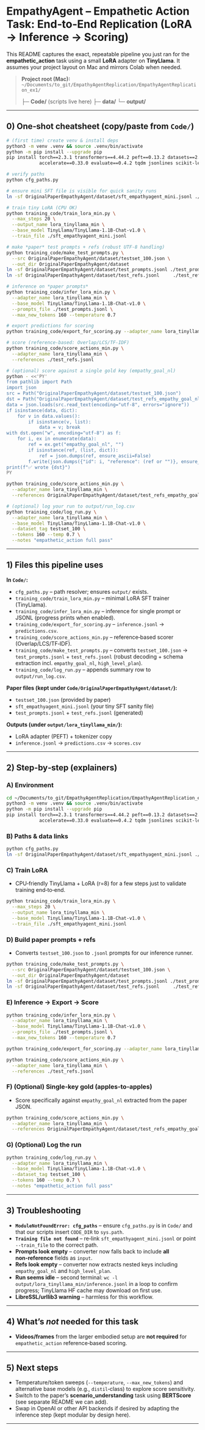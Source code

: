# EmpathyAgent – **Empathetic Action** Task: End‑to‑End Replication (LoRA → Inference → Scoring)

This README captures the exact, repeatable pipeline you just ran for the **empathetic_action** task using a small **LoRA** adapter on **TinyLlama**. It assumes your project layout on Mac and mirrors Colab when needed.

> **Project root (Mac):** `~/Documents/to_git/EmpathyAgentReplication/EmpathyAgentReplication_ex1/`
>
> ├─ **Code/** (scripts live here)
> ├─ **data/**
> └─ **output/**

---

## 0) One‑shot cheatsheet (copy/paste from `Code/`)

```bash
# (first time) create venv & install deps
python3 -m venv .venv && source .venv/bin/activate
python -m pip install --upgrade pip
pip install torch==2.3.1 transformers==4.44.2 peft==0.13.2 datasets==2.20.0 \
            accelerate==0.33.0 evaluate==0.4.2 tqdm jsonlines scikit-learn

# verify paths
python cfg_paths.py

# ensure mini SFT file is visible for quick sanity runs
ln -sf OriginalPaperEmpathyAgent/dataset/sft_empathyagent_mini.jsonl ./sft_empathyagent_mini.jsonl

# train tiny LoRA (CPU OK)
python training_code/train_lora_min.py \
  --max_steps 20 \
  --output_name lora_tinyllama_min \
  --base_model TinyLlama/TinyLlama-1.1B-Chat-v1.0 \
  --train_file ./sft_empathyagent_mini.jsonl

# make *paper* test prompts + refs (robust UTF‑8 handling)
python training_code/make_test_prompts.py \
  --src OriginalPaperEmpathyAgent/dataset/testset_100.json \
  --out_dir OriginalPaperEmpathyAgent/dataset
ln -sf OriginalPaperEmpathyAgent/dataset/test_prompts.jsonl ./test_prompts.jsonl
ln -sf OriginalPaperEmpathyAgent/dataset/test_refs.jsonl     ./test_refs.jsonl

# inference on *paper prompts*
python training_code/infer_lora_min.py \
  --adapter_name lora_tinyllama_min \
  --base_model TinyLlama/TinyLlama-1.1B-Chat-v1.0 \
  --prompts_file ./test_prompts.jsonl \
  --max_new_tokens 160 --temperature 0.7

# export predictions for scoring
python training_code/export_for_scoring.py --adapter_name lora_tinyllama_min

# score (reference‑based: Overlap/LCS/TF‑IDF)
python training_code/score_actions_min.py \
  --adapter_name lora_tinyllama_min \
  --references ./test_refs.jsonl

# (optional) score against a single gold key (empathy_goal_nl)
python - <<'PY'
from pathlib import Path
import json
src = Path("OriginalPaperEmpathyAgent/dataset/testset_100.json")
dst = Path("OriginalPaperEmpathyAgent/dataset/test_refs_empathy_goal_nl.jsonl")
data = json.loads(src.read_text(encoding="utf-8", errors="ignore"))
if isinstance(data, dict):
    for v in data.values():
        if isinstance(v, list):
            data = v; break
with dst.open("w", encoding="utf-8") as f:
    for i, ex in enumerate(data):
        ref = ex.get("empathy_goal_nl", "")
        if isinstance(ref, (list, dict)):
            ref = json.dumps(ref, ensure_ascii=False)
        f.write(json.dumps({"id": i, "reference": (ref or "")}, ensure_ascii=False) + "\n")
print(f"✅ wrote {dst}")
PY

python training_code/score_actions_min.py \
  --adapter_name lora_tinyllama_min \
  --references OriginalPaperEmpathyAgent/dataset/test_refs_empathy_goal_nl.jsonl

# (optional) log your run to output/run_log.csv
python training_code/log_run.py \
  --adapter_name lora_tinyllama_min \
  --base_model TinyLlama/TinyLlama-1.1B-Chat-v1.0 \
  --dataset_tag testset_100 \
  --tokens 160 --temp 0.7 \
  --notes "empathetic_action full pass"
```

---

## 1) Files this pipeline uses

**In `Code/`:**

* `cfg_paths.py` – path resolver; ensures `output/` exists.
* `training_code/train_lora_min.py` – minimal LoRA SFT trainer (TinyLlama).
* `training_code/infer_lora_min.py` – inference for single prompt or JSONL (progress prints when enabled).
* `training_code/export_for_scoring.py` – `inference.jsonl` → `predictions.csv`.
* `training_code/score_actions_min.py` – reference‑based scorer (Overlap/LCS/TF‑IDF).
* `training_code/make_test_prompts.py` – converts `testset_100.json` → `test_prompts.jsonl` + `test_refs.jsonl` (robust decoding + schema extraction incl. `empathy_goal_nl`, `high_level_plan`).
* `training_code/log_run.py` – appends summary row to `output/run_log.csv`.

**Paper files (kept under `Code/OriginalPaperEmpathyAgent/dataset/`):**

* `testset_100.json` (provided by paper)
* `sft_empathyagent_mini.jsonl` (your tiny SFT sanity file)
* `test_prompts.jsonl` + `test_refs.jsonl` (generated)

**Outputs (under `output/lora_tinyllama_min/`):**

* LoRA adapter (PEFT) + tokenizer copy
* `inference.jsonl` → `predictions.csv` → `scores.csv`

---

## 2) Step‑by‑step (explainers)

### A) Environment

```bash
cd ~/Documents/to_git/EmpathyAgentReplication/EmpathyAgentReplication_ex1/Code
python3 -m venv .venv && source .venv/bin/activate
python -m pip install --upgrade pip
pip install torch==2.3.1 transformers==4.44.2 peft==0.13.2 datasets==2.20.0 \
            accelerate==0.33.0 evaluate==0.4.2 tqdm jsonlines scikit-learn
```

### B) Paths & data links

```bash
python cfg_paths.py
ln -sf OriginalPaperEmpathyAgent/dataset/sft_empathyagent_mini.jsonl ./sft_empathyagent_mini.jsonl
```

### C) Train LoRA

* CPU‑friendly TinyLlama + LoRA (r=8) for a few steps just to validate training end‑to‑end.

```bash
python training_code/train_lora_min.py \
  --max_steps 20 \
  --output_name lora_tinyllama_min \
  --base_model TinyLlama/TinyLlama-1.1B-Chat-v1.0 \
  --train_file ./sft_empathyagent_mini.jsonl
```

### D) Build paper prompts + refs

* Converts `testset_100.json` to `.jsonl` prompts for our inference runner.

```bash
python training_code/make_test_prompts.py \
  --src OriginalPaperEmpathyAgent/dataset/testset_100.json \
  --out_dir OriginalPaperEmpathyAgent/dataset
ln -sf OriginalPaperEmpathyAgent/dataset/test_prompts.jsonl ./test_prompts.jsonl
ln -sf OriginalPaperEmpathyAgent/dataset/test_refs.jsonl     ./test_refs.jsonl
```

### E) Inference → Export → Score

```bash
python training_code/infer_lora_min.py \
  --adapter_name lora_tinyllama_min \
  --base_model TinyLlama/TinyLlama-1.1B-Chat-v1.0 \
  --prompts_file ./test_prompts.jsonl \
  --max_new_tokens 160 --temperature 0.7

python training_code/export_for_scoring.py --adapter_name lora_tinyllama_min

python training_code/score_actions_min.py \
  --adapter_name lora_tinyllama_min \
  --references ./test_refs.jsonl
```

### F) (Optional) Single‑key gold (apples‑to‑apples)

* Score specifically against `empathy_goal_nl` extracted from the paper JSON.

```bash
python training_code/score_actions_min.py \
  --adapter_name lora_tinyllama_min \
  --references OriginalPaperEmpathyAgent/dataset/test_refs_empathy_goal_nl.jsonl
```

### G) (Optional) Log the run

```bash
python training_code/log_run.py \
  --adapter_name lora_tinyllama_min \
  --base_model TinyLlama/TinyLlama-1.1B-Chat-v1.0 \
  --dataset_tag testset_100 \
  --tokens 160 --temp 0.7 \
  --notes "empathetic_action full pass"
```

---

## 3) Troubleshooting

* **`ModuleNotFoundError: cfg_paths`** – ensure `cfg_paths.py` is in `Code/` and that our scripts insert `CODE_DIR` to `sys.path`.
* **`Training file not found`** – re‑link `sft_empathyagent_mini.jsonl` or point `--train_file` to the correct path.
* **Prompts look empty** – converter now falls back to include **all non‑reference** fields as `input`.
* **Refs look empty** – converter now extracts nested keys including `empathy_goal_nl` and `high_level_plan`.
* **Run seems idle** – second terminal: `wc -l output/lora_tinyllama_min/inference.jsonl` in a loop to confirm progress; TinyLlama HF cache may download on first use.
* **LibreSSL/urllib3 warning** – harmless for this workflow.

---

## 4) What’s *not* needed for this task

* **Videos/frames** from the larger embodied setup are **not required** for `empathetic_action` reference‑based scoring.

---

## 5) Next steps

* Temperature/token sweeps (`--temperature`, `--max_new_tokens`) and alternative base models (e.g., `distil`‑class) to explore score sensitivity.
* Switch to the paper’s **scenario_understanding** task using **BERTScore** (see separate README we can add).
* Swap in OpenAI or other API backends if desired by adapting the inference step (kept modular by design here).

---

